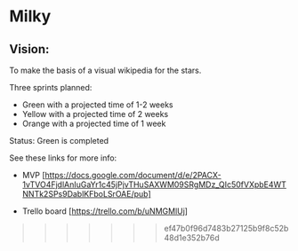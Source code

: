 
# Milky

## Vision:

To make the basis of a visual wikipedia for the stars. 

Three sprints planned:
- Green with a projected time of 1-2 weeks
- Yellow with a projected time of 2 weeks
- Orange with a projected time of 1 week

Status: Green is completed

See these links for more info:
- MVP [https://docs.google.com/document/d/e/2PACX-1vTVO4FjdlAnIuGaYr1c45jPjvTHuSAXWM09SRgMDz_QIc50fVXpbE4WTNNTk2SPs9DablKFboLSrOAE/pub]

- Trello board [https://trello.com/b/uNMGMlUj]

>>>>>>> ef47b0f96d7483b27125b9f8c52b48d1e352b76d
